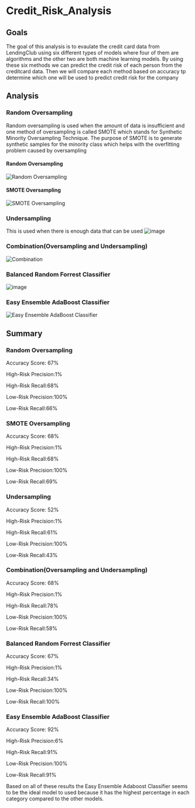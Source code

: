 # Credit_Risk_Analysis
## Goals
The goal of this analysis is to evaulate the credit card data from LendingClub using six different types of models where four of them are algorithms and the other two are both machine learning models. By using these six methods we can predict the credit risk of each person from the creditcard data. Then we will compare each method based on accuracy tp determine which one will be used to predict credit risk for the company
## Analysis
### Random Oversampling
Random oversampling is used when the amount of data is insufficient and one method of oversampling is called SMOTE which stands for Synthetic Minority Oversampling Technique. The purpose of SMOTE is to generate synthetic samples for the minority class which helps with the overfitting problem caused by oversampling 
#### Random Oversampling
![Random Oversampling](https://user-images.githubusercontent.com/98357581/174683728-ef67c8f3-30cb-4005-b52c-ec4d1258af49.png)
#### SMOTE Oversampling
![SMOTE Oversampling](https://user-images.githubusercontent.com/98357581/174683821-ee65d75f-0c75-4b84-9ac9-da1f2aef1f02.png)
### Undersampling
This is used when there is enough data that can be used 
![image](https://user-images.githubusercontent.com/98357581/174684050-bb209080-f04b-49e2-8219-73302d4b67eb.png)
### Combination(Oversampling and Undersampling)
![Combination](https://user-images.githubusercontent.com/98357581/174684103-47a91c41-5b97-4242-a0af-173aef964b1f.png)
### Balanced Random Forrest Classifier
![image](https://user-images.githubusercontent.com/98357581/174684210-a2521e86-9bf1-4456-a57a-70ecb33bba0c.png)
### Easy Ensemble AdaBoost Classifier
![Easy Ensemble AdaBoost Classifier](https://user-images.githubusercontent.com/98357581/174684335-ac839ec5-c908-41f1-aef4-7e6ca8a7036a.png)
## Summary
### Random Oversampling
Accuracy Score: 67%

High-Risk Precision:1%     

High-Risk Recall:68%

Low-Risk Precision:100%     

Low-Risk Recall:66%
### SMOTE Oversampling
Accuracy Score: 68%

High-Risk Precision:1%       

High-Risk Recall:68%

Low-Risk Precision:100%    

Low-Risk Recall:69%
### Undersampling
Accuracy Score: 52%

High-Risk Precision:1%      

High-Risk Recall:61%

Low-Risk Precision:100%     

Low-Risk Recall:43%
### Combination(Oversampling and Undersampling)
Accuracy Score: 68%

High-Risk Precision:1%       

High-Risk Recall:78%

Low-Risk Precision:100%       

Low-Risk Recall:58%
### Balanced Random Forrest Classifier
Accuracy Score: 67%

High-Risk Precision:1%      

High-Risk Recall:34%

Low-Risk Precision:100%      

Low-Risk Recall:100%
### Easy Ensemble AdaBoost Classifier
Accuracy Score: 92%

High-Risk Precision:6%     

High-Risk Recall:91%

Low-Risk Precision:100%     

Low-Risk Recall:91%

Based on all of these results the Easy Ensemble Adaboost Classifier seems to be the ideal model to used because it has the highest percentage in each category compared to the other models. 
